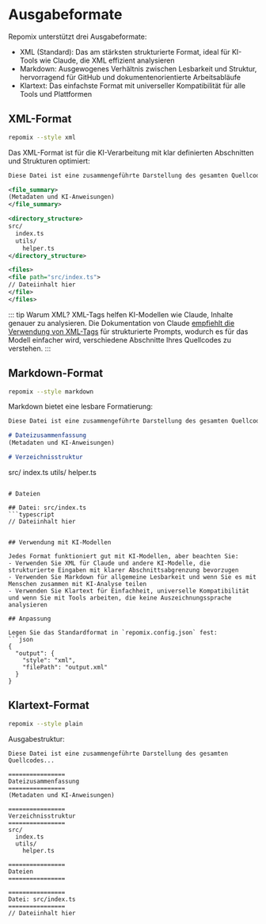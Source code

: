 # Ausgabeformate

Repomix unterstützt drei Ausgabeformate:
- XML (Standard): Das am stärksten strukturierte Format, ideal für KI-Tools wie Claude, die XML effizient analysieren
- Markdown: Ausgewogenes Verhältnis zwischen Lesbarkeit und Struktur, hervorragend für GitHub und dokumentenorientierte Arbeitsabläufe
- Klartext: Das einfachste Format mit universeller Kompatibilität für alle Tools und Plattformen

## XML-Format

```bash
repomix --style xml
```

Das XML-Format ist für die KI-Verarbeitung mit klar definierten Abschnitten und Strukturen optimiert:

```xml
Diese Datei ist eine zusammengeführte Darstellung des gesamten Quellcodes...

<file_summary>
(Metadaten und KI-Anweisungen)
</file_summary>

<directory_structure>
src/
  index.ts
  utils/
    helper.ts
</directory_structure>

<files>
<file path="src/index.ts">
// Dateiinhalt hier
</file>
</files>
```

::: tip Warum XML?
XML-Tags helfen KI-Modellen wie Claude, Inhalte genauer zu analysieren. Die Dokumentation von Claude [empfiehlt die Verwendung von XML-Tags](https://docs.anthropic.com/en/docs/build-with-claude/prompt-engineering/use-xml-tags) für strukturierte Prompts, wodurch es für das Modell einfacher wird, verschiedene Abschnitte Ihres Quellcodes zu verstehen.
:::

## Markdown-Format

```bash
repomix --style markdown
```

Markdown bietet eine lesbare Formatierung:

```markdown
Diese Datei ist eine zusammengeführte Darstellung des gesamten Quellcodes...

# Dateizusammenfassung
(Metadaten und KI-Anweisungen)

# Verzeichnisstruktur
```
src/
index.ts
utils/
helper.ts
```

# Dateien

## Datei: src/index.ts
```typescript
// Dateiinhalt hier
```
```

## Verwendung mit KI-Modellen

Jedes Format funktioniert gut mit KI-Modellen, aber beachten Sie:
- Verwenden Sie XML für Claude und andere KI-Modelle, die strukturierte Eingaben mit klarer Abschnittsabgrenzung bevorzugen
- Verwenden Sie Markdown für allgemeine Lesbarkeit und wenn Sie es mit Menschen zusammen mit KI-Analyse teilen
- Verwenden Sie Klartext für Einfachheit, universelle Kompatibilität und wenn Sie mit Tools arbeiten, die keine Auszeichnungssprache analysieren

## Anpassung

Legen Sie das Standardformat in `repomix.config.json` fest:
```json
{
  "output": {
    "style": "xml",
    "filePath": "output.xml"
  }
}
```

## Klartext-Format

```bash
repomix --style plain
```

Ausgabestruktur:
```text
Diese Datei ist eine zusammengeführte Darstellung des gesamten Quellcodes...

================
Dateizusammenfassung
================
(Metadaten und KI-Anweisungen)

================
Verzeichnisstruktur
================
src/
  index.ts
  utils/
    helper.ts

================
Dateien
================

================
Datei: src/index.ts
================
// Dateiinhalt hier
```
